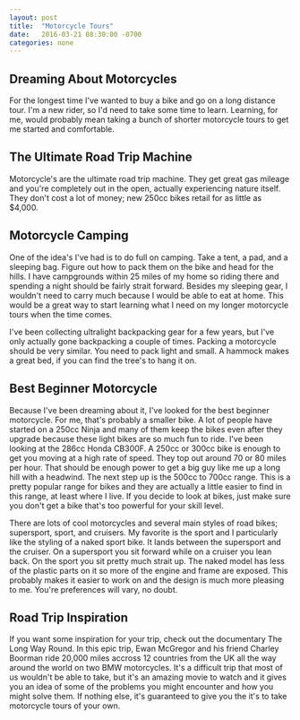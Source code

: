 ```yaml
---
layout: post
title:  "Motorcycle Tours"
date:   2016-03-21 08:30:00 -0700
categories: none
---
```

## Dreaming About Motorcycles

For the longest time I've wanted to buy a bike and go on a long distance tour. I'm a new rider, so I'd need to take some time to learn. Learning, for me, would probably mean taking a bunch of shorter motorcycle tours to get me started and comfortable.

## The Ultimate Road Trip Machine

Motorcycle's are the ultimate road trip machine. They get great gas mileage and you're completely out in the open, actually experiencing nature itself. They don't cost a lot of money; new 250cc bikes retail for as little as $4,000.

## Motorcycle Camping

One of the idea's I've had is to do full on camping. Take a tent, a pad, and a sleeping bag. Figure out how to pack them on the bike and head for the hills. I have campgrounds within 25 miles of my home so riding there and spending a night should be fairly strait forward. Besides my sleeping gear, I wouldn't need to carry much because I would be able to eat at home. This would be a great way to start learning what I need on my longer motorcycle tours when the time comes.

I've been collecting ultralight backpacking gear for a few years, but I've only actually gone backpacking a couple of times. Packing a motorcycle should be very similar. You need to pack light and small. A hammock makes a great bed, if you can find the tree's to hang it on.

## Best Beginner Motorcycle

Because I've been dreaming about it, I've looked for the best beginner motorcycle. For me, that's probably a smaller bike. A lot of people have started on a 250cc Ninja and many of them keep the bikes even after they upgrade because these light bikes are so much fun to ride. I've been looking at the 286cc Honda CB300F. A 250cc or 300cc bike is enough to get you moving at a high rate of speed. They top out around 70 or 80 miles per hour. That should be enough power to get a big guy like me up a long hill with a headwind. The next step up is the 500cc to 700cc range. This is a pretty popular range for bikes and they are actually a little easier to find in this range, at least where I live. If you decide to look at bikes, just make sure you don't get a bike that's too powerful for your skill level.

There are lots of cool motorcycles and several main styles of road bikes; supersport, sport, and cruisers. My favorite is the sport and I particularly like the styling of a naked sport bike. It lands between the supersport and the cruiser. On a supersport you sit forward while on a cruiser you lean back. On the sport you sit pretty much strait up. The naked model has less of the plastic parts on it so more of the engine and frame are exposed. This probably makes it easier to work on and the design is much more pleasing to me. You're preferences will vary, no doubt.

## Road Trip Inspiration

If you want some inspiration for your trip, check out the documentary The Long Way Round. In this epic trip, Ewan McGregor and his friend Charley Boorman ride 20,000 miles accross 12 countries from the UK all the way around the world on two BMW motorcycles. It's a difficult trip that most of us wouldn't be able to take, but it's an amazing movie to watch and it gives you an idea of some of the problems you might encounter and how you might solve them. If nothing else, it's guaranteed to give you the it's to take motorcycle tours of your own.